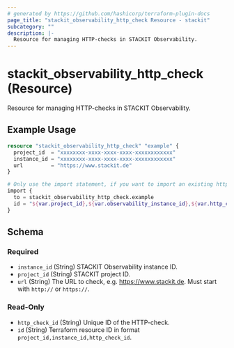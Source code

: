 ```yaml
---
# generated by https://github.com/hashicorp/terraform-plugin-docs
page_title: "stackit_observability_http_check Resource - stackit"
subcategory: ""
description: |-
  Resource for managing HTTP-checks in STACKIT Observability.
---
```


# stackit_observability_http_check (Resource)

Resource for managing HTTP-checks in STACKIT Observability.

## Example Usage

```terraform
resource "stackit_observability_http_check" "example" {
  project_id  = "xxxxxxxx-xxxx-xxxx-xxxx-xxxxxxxxxxxx"
  instance_id = "xxxxxxxx-xxxx-xxxx-xxxx-xxxxxxxxxxxx"
  url         = "https://www.stackit.de"
}

# Only use the import statement, if you want to import an existing http-check
import {
  to = stackit_observability_http_check.example
  id = "${var.project_id},${var.observability_instance_id},${var.http_check_id}"
}
```

<!-- schema generated by tfplugindocs -->
## Schema

### Required

- `instance_id` (String) STACKIT Observability instance ID.
- `project_id` (String) STACKIT project ID.
- `url` (String) The URL to check, e.g. https://www.stackit.de. Must start with `http://` or `https://`.

### Read-Only

- `http_check_id` (String) Unique ID of the HTTP-check.
- `id` (String) Terraform resource ID in format `project_id,instance_id,http_check_id`.
